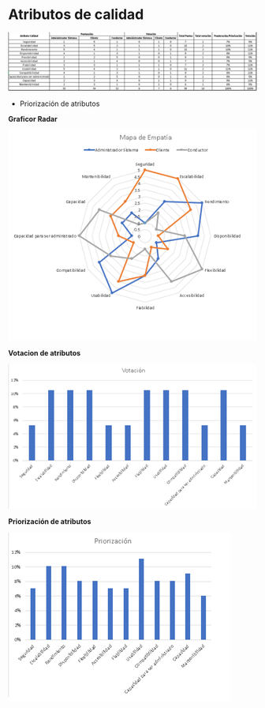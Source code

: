 # Atributos de calidad

![Atributos de calidad votación](/Imagenes/Drivers-Arquitectonicos/AtributoCalidad.png)

- Priorización de atributos

**Graficor Radar**

![Mapa de empatia](/Imagenes/Drivers-Arquitectonicos/MapaEmpatia.png)

**Votacion de atributos**

![Votacion de los atributos](/Imagenes/Drivers-Arquitectonicos/Votacion.png)


**Priorización de atributos**

![Priorizacion de atributos](/Imagenes/Drivers-Arquitectonicos/PriorizacionAtributos.png)

